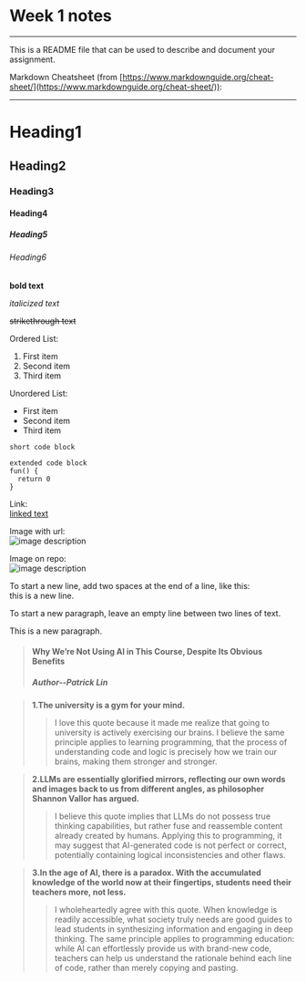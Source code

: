 # Week 1 notes

---

This is a README file that can be used to describe and document your assignment.

Markdown Cheatsheet (from [https://www.markdownguide.org/cheat-sheet/](https://www.markdownguide.org/cheat-sheet/)):

---

# Heading1
## Heading2
### Heading3
#### Heading4
##### Heading5
###### Heading6

**bold text**

*italicized text*

~~strikethrough text~~

Ordered List:
1. First item
2. Second item
3. Third item

Unordered List:
- First item
- Second item
- Third item

`short code block`

```
extended code block
fun() {
  return 0
}
```

Link:  
[linked text](https://www.example.com)


Image with url:  
![image description](https://dm-gy-6063-2024f-b.github.io/assets/homework/02/clark-espaco-modulado-00.jpg)


Image on repo:  
![image description](./file-name.jpg)


To start a new line, add two spaces at the end of a line, like this:  
this is a new line.


To start a new paragraph, leave an empty line between two lines of text.

This is a new paragraph.

>#### **Why We’re Not Using AI in This Course, Despite Its Obvious Benefits**
>##### *Author--Patrick Lin*

> **1.The university is a gym for your mind.**
>> I love this quote because it made me realize that going to university is actively exercising our brains. I believe the same principle applies to learning programming, that the process of understanding code and logic is precisely how we train our brains, making them stronger and stronger.

> **2.LLMs are essentially glorified mirrors, reflecting our own words and images back to us from different angles, as philosopher Shannon Vallor has argued.**
>> I believe this quote implies that LLMs do not possess true thinking capabilities, but rather fuse and reassemble content already created by humans. Applying this to programming, it may suggest that AI-generated code is not perfect or correct, potentially containing logical inconsistencies and other flaws.

> **3.In the age of AI, there is a paradox. With the accumulated knowledge of the world now at their fingertips, students need their teachers more, not less.**
>> I wholeheartedly agree with this quote. When knowledge is readily accessible, what society truly needs are good guides to lead students in synthesizing information and engaging in deep thinking. The same principle applies to programming education: while AI can effortlessly provide us with brand-new code, teachers can help us understand the rationale behind each line of code, rather than merely copying and pasting.
